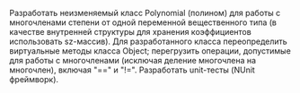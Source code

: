 Разработать неизменяемый класс Polynomial (полином) для работы с многочленами степени от одной переменной вещественного типа 
(в качестве внутренней структуры для хранения коэффициентов использовать sz-массив). 
Для разработанного класса переопределить виртуальные методы класса Object; перегрузить операции, допустимые для работы с 
многочленами (исключая деление многочлена на многочлен), включая "==" и "!=". 
Разработать unit-тесты (NUnit фреймворк).
